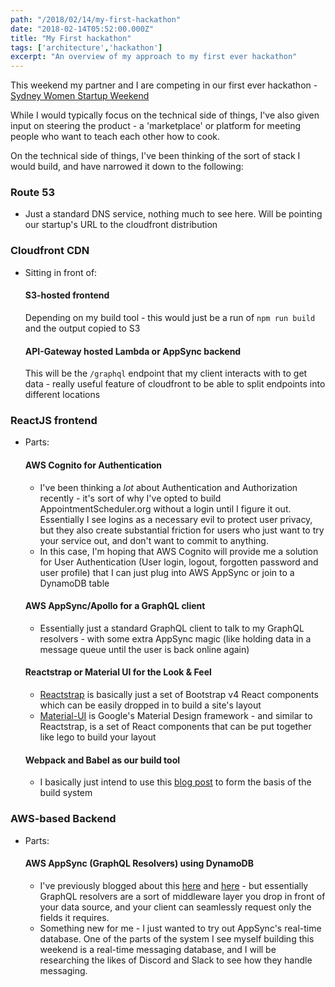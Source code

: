 ```yaml
---
path: "/2018/02/14/my-first-hackathon"
date: "2018-02-14T05:52:00.000Z"
title: "My First hackathon"
tags: ['architecture','hackathon']
excerpt: "An overview of my approach to my first ever hackathon"
---
```


This weekend my partner and I are competing in our first ever hackathon -
<a href="https://www.eventbrite.com/e/sydney-women-startup-weekend-tickets-42224772431">Sydney
Women Startup Weekend</a>

While I would typically focus on the technical side of things, I've also given
input on steering the product - a 'marketplace' or platform for meeting people
who want to teach each other how to cook.

On the technical side of things, I've been thinking of the sort of stack I would
build, and have narrowed it down to the following:

### Route 53

* Just a standard DNS service, nothing much to see here. Will be pointing our
  startup's URL to the cloudfront distribution

### Cloudfront CDN

* Sitting in front of:

  #### S3-hosted frontend

  Depending on my build tool - this would just be a run of `npm run build` and
  the output copied to S3

  #### API-Gateway hosted Lambda or AppSync backend

  This will be the `/graphql` endpoint that my client interacts with to get
  data - really useful feature of cloudfront to be able to split endpoints into
  different locations

### ReactJS frontend

* Parts:

  #### AWS Cognito for Authentication

  * I've been thinking a _lot_ about Authentication and Authorization recently - it's sort of why I've opted to build AppointmentScheduler.org without a login until I figure it out. Essentially I see logins as a necessary evil to protect user privacy, but they also create substantial friction for users who just want to try your service out, and don't want to commit to anything.
  * In this case, I'm hoping that AWS Cognito will provide me a solution for User Authentication (User login, logout, forgotten password and user profile) that I can just plug into AWS AppSync or join to a DynamoDB table

  #### AWS AppSync/Apollo for a GraphQL client

  * Essentially just a standard GraphQL client to talk to my GraphQL resolvers - with some extra AppSync magic (like holding data in a message queue until the user is back online again)

  #### Reactstrap or Material UI for the Look & Feel

  * [Reactstrap](https://reactstrap.github.io/) is basically just a set of
    Bootstrap v4 React components which can be easily dropped in to build a
    site's layout
  * [Material-UI](https://material-ui-next.com/) is Google's Material Design
    framework - and similar to Reactstrap, is a set of React components that can
    be put together like lego to build your layout

  #### Webpack and Babel as our build tool

  * I basically just intend to use this
    [blog post](http://ccoenraets.github.io/es6-tutorial-data/babel-webpack/) to form the basis of the build system

### AWS-based Backend

* Parts:

  #### AWS AppSync (GraphQL Resolvers) using DynamoDB

  * I've previously blogged about this [here](https://maxrozen.com/2018-01-04-what-is-graphql) and [here](https://maxrozen.com/2018-02-11-setting-up-graphql-backend-resolver/) - but essentially GraphQL resolvers are a sort of middleware layer you drop in front of your data source, and your client can seamlessly request only the fields it requires.

  - Something new for me - I just wanted to try out AppSync's real-time database. One of the parts of the system I see myself building this weekend is a real-time messaging database, and I will be researching the likes of Discord and Slack to see how they handle messaging.
